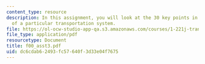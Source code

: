 ```yaml
---
content_type: resource
description: In this assignment, you will look at the 30 key points in the context
  of a particular transportation system.
file: https://ol-ocw-studio-app-qa.s3.amazonaws.com/courses/1-221j-transportation-systems-fall-2004/dc6cdab62493fc57640f3d33e04f7675_f00_asst3.pdf
file_type: application/pdf
resourcetype: Document
title: f00_asst3.pdf
uid: dc6cdab6-2493-fc57-640f-3d33e04f7675
---
```

